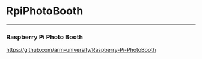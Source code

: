 # RpiPhotoBooth


---
### Raspberry Pi Photo Booth
https://github.com/arm-university/Raspberry-Pi-PhotoBooth
